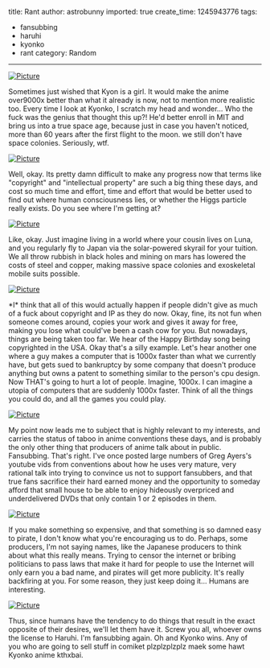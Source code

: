 title: Rant
author: astrobunny
imported: true
create_time: 1245943776
tags:
- fansubbing
- haruhi
- kyonko
- rant
category: Random
---
 [![](wp-uploads/2009/06/wpid-094dcc0ab7861b41df9ba6c669ba78cc-500x284.jpg "Picture")](/images/wp-uploads/2009/06/wpid-094dcc0ab7861b41df9ba6c669ba78cc.jpg)  
  
Sometimes just wished that Kyon is a girl. It would make the anime over9000x better than what it already is now, not to mention more realistic too. Every time I look at Kyonko, I scratch my head and wonder... Who the fuck was the genius that thought this up?! He'd better enroll in MIT and bring us into a true space age, because just in case you haven't noticed, more than 60 years after the first flight to the moon. we still don't have space colonies. Seriously, wtf.  
<!--more-->  
 [![](wp-uploads/2009/06/wpid-b5a8b128b96aa4b8cfe449416abb40a9-500x362.jpg "Picture")](/images/wp-uploads/2009/06/wpid-b5a8b128b96aa4b8cfe449416abb40a9.jpg)  
  
Well, okay. Its pretty damn difficult to make any progress now that terms like "copyright" and "intellectual property" are such a big thing these days, and cost so much time and effort, time and effort that would be better used to find out where human consciousness lies, or whether the Higgs particle really exists. Do you see where I'm getting at?  
  
 [![](wp-uploads/2009/06/wpid-6fefa699ace2dd64a0da7db4900551a2-500x750.jpg "Picture")](/images/wp-uploads/2009/06/wpid-6fefa699ace2dd64a0da7db4900551a2.jpg)  
  
Like, okay. Just imagine living in a world where your cousin lives on Luna, and you regularly fly to Japan via the solar-powered skyrail for your tuition. We all throw rubbish in black holes and mining on mars has lowered the costs of steel and copper, making massive space colonies and exoskeletal mobile suits possible.  
  
 [![](wp-uploads/2009/06/wpid-f3e929ea8ce2fffe0dcc33475109f170-500x606.jpg "Picture")](/images/wp-uploads/2009/06/wpid-f3e929ea8ce2fffe0dcc33475109f170.jpg)  
  
\*I\* think that all of this would actually happen if people didn't give as much of a fuck about copyright and IP as they do now. Okay, fine, its not fun when someone comes around, copies your work and gives it away for free, making you lose what could've been a cash cow for you. But nowadays, things are being taken too far. We hear of the Happy Birthday song being copyrighted in the USA. Okay that's a silly example. Let's hear another one where a guy makes a computer that is 1000x faster than what we currently have, but gets sued to bankruptcy by some company that doesn't produce anything but owns a patent to something similar to the person's cpu design. Now THAT's going to hurt a lot of people. Imagine, 1000x. I can imagine a utopia of computers that are suddenly 1000x faster. Think of all the things you could do, and all the games you could play.  
  
 [![](wp-uploads/2009/06/wpid-8af0dbf44b1abc00807601ce0a52e92b-500x693.jpg "Picture")](/images/wp-uploads/2009/06/wpid-8af0dbf44b1abc00807601ce0a52e92b.jpg)  
  
My point now leads me to subject that is highly relevant to my interests, and carries the status of taboo in anime conventions these days, and is probably the only other thing that producers of anime talk about in public. Fansubbing. That's right. I've once posted large numbers of Greg Ayers's youtube vids from conventions about how he uses very mature, very rational talk into trying to convince us not to support fansubbers, and that true fans sacrifice their hard earned money and the opportunity to someday afford that small house to be able to enjoy hideously overpriced and underdelivered DVDs that only contain 1 or 2 episodes in them.  
  
 [![](wp-uploads/2009/06/wpid-2b5a310ad458ee08fe7085460bbb0121-500x666.jpg "Picture")](/images/wp-uploads/2009/06/wpid-2b5a310ad458ee08fe7085460bbb0121.jpg)  
  
If you make something so expensive, and that something is so damned easy to pirate, I don't know what you're encouraging us to do. Perhaps, some producers, I'm not saying names, like the Japanese producers to think about what this really means. Trying to censor the internet or bribing politicians to pass laws that make it hard for people to use the Internet will only earn you a bad name, and pirates will get more publicity. It's really backfiring at you. For some reason, they just keep doing it... Humans are interesting.  
  
 [![](wp-uploads/2009/06/wpid-9b496d0f780dddd3cbd50798636f4ee2-500x315.jpg "Picture")](/images/wp-uploads/2009/06/wpid-9b496d0f780dddd3cbd50798636f4ee2.jpg)  
  
Thus, since humans have the tendency to do things that result in the exact opposite of their desires, we'll let them have it. Screw you all, whoever owns the license to Haruhi. I'm fansubbing again. Oh and Kyonko wins. Any of you who are going to sell stuff in comiket plzplzplzplz maek some hawt Kyonko anime kthxbai.